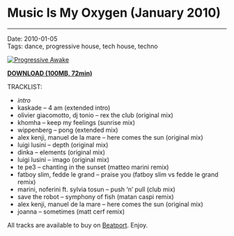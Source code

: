 # Music Is My Oxygen (January 2010)

----

Date: 2010-01-05    
Tags:  dance, progressive house, tech house, techno    

[![Progressive Awake](https://drive.google.com/uc?export=download&id=0B1aIvu0NI6o4bTlrSklwREZxQXM)](https://drive.google.com/uc?export=download&id=0B_4_ynm06YZIOF9nRThwLWstaWc)

[**DOWNLOAD (100MB, 72min)**](https://drive.google.com/file/d/0B_4_ynm06YZIOF9nRThwLWstaWc/edit?usp=sharing)

TRACKLIST:  

* _intro_
* kaskade – 4 am (extended intro)
* olivier giacomotto, dj tonio – rex the club (original mix)
* khomha – keep my feelings (sunrise mix)
* wippenberg – pong (extended mix)
* alex kenji, manuel de la mare – here comes the sun (original mix)
* luigi lusini – depth (original mix)
* dinka – elements (original mix)
* luigi lusini – imago (original mix)
* te pe3 – chanting in the sunset (matteo marini remix)
* fatboy slim, fedde le grand – praise you (fatboy slim vs fedde le grand remix)
* marini, noferini ft. sylvia tosun – push ‘n’ pull (club mix)
* save the robot – symphony of fish (matan caspi remix)
* alex kenji, manuel de la mare – here comes the sun (original mix)
* joanna – sometimes (matt cerf remix)

All tracks are available to buy on <a href="http://beatport.com" target="_blank">Beatport</a>.
Enjoy.